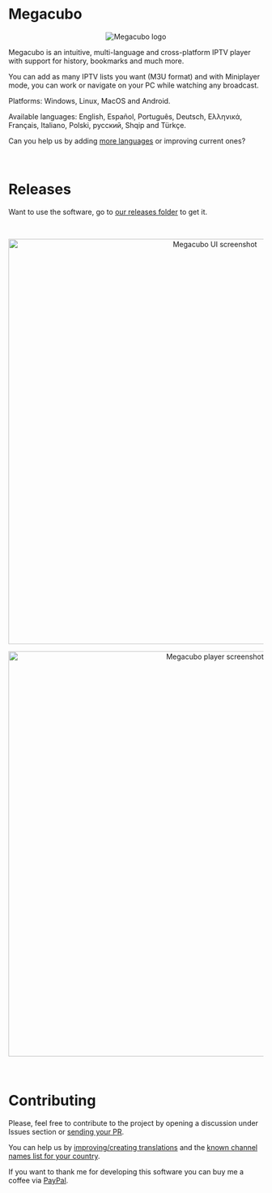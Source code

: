 # Megacubo
<p align="center">
  <img src="https://static.megacubo.tv/wp-content/uploads/2022/03/cropped-default_icon-192x192.png" alt="Megacubo logo" title="Megacubo logo" />
</p>

Megacubo is an intuitive, multi-language and cross-platform IPTV player with support for history, bookmarks and much more.

You can add as many IPTV lists you want (M3U format) and with Miniplayer mode, you can work or navigate on your PC while watching any broadcast.

Platforms: Windows, Linux, MacOS and Android.

Available languages: English, Español, Português, Deutsch, Ελληνικά, Français, Italiano, Polski, русский, Shqip and Türkçe.

Can you help us by adding [more languages](https://github.com/efoxbr/megacubo/tree/master/www/nodejs-project/lang) or improving current ones?

<br/>

# Releases
Want to use the software, go to [our releases folder](https://github.com/efoxbr/megacubo/releases) to get it.

<br/>

<p align="center">
  <img width="800" src="https://static.megacubo.tv/files/print-megacubo-en-1.jpg" alt="Megacubo UI screenshot" title="Megacubo UI screenshot" />
</p>

<p align="center">
  <img  width="800" src="https://static.megacubo.tv/files/print-megacubo-en-2.jpg" alt="Megacubo player screenshot" title="Megacubo player screenshot" />
</p>

<br/>

# Contributing

Please, feel free to contribute to the project by opening a discussion under Issues section or [sending your PR](https://github.com/efoxbr/megacubo/blob/master/DEVELOPING.md).

You can help us by [improving/creating translations](https://github.com/efoxbr/megacubo/tree/master/www/nodejs-project/lang) and the [known channel names list for your country](https://github.com/efoxbr/world-tv-channels).

If you want to thank me for developing this software you can buy me a coffee via [PayPal](https://www.paypal.com/donate/?item_name=megacubo.tv&cmd=_donations&business=efox.web%40gmail.com).

